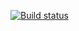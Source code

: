 [![Build status](https://ci.appveyor.com/api/projects/status/owrfag81ky5omvos?svg=true)](https://ci.appveyor.com/project/tereza-koln/test-api)
